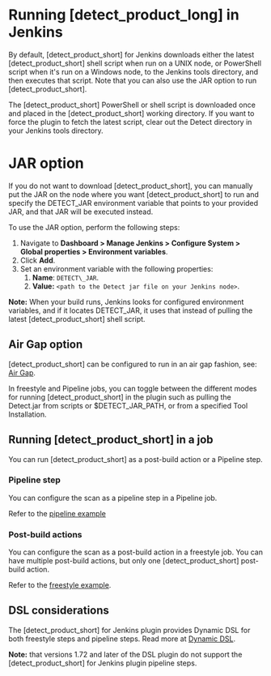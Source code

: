 # Running [detect_product_long] in Jenkins

By default, [detect_product_short] for Jenkins downloads either the latest [detect_product_short] shell script when run on a UNIX node, or PowerShell script when it's run on a Windows node, to the Jenkins tools directory, and then executes that script. Note that you can also use the JAR option to run [detect_product_short].

The [detect_product_short] PowerShell or shell script is downloaded once and placed in the [detect_product_short] working directory. If you want to force the plugin to fetch the latest script, clear out the Detect directory in your Jenkins tools directory.

# **JAR option**
If you do not want to download [detect_product_short], you can manually put the JAR on the node where you want [detect_product_short] to run and specify the DETECT\_JAR environment variable that points to your provided JAR, and that JAR will be executed instead. 

To use the JAR option, perform the following steps:

1. Navigate to **Dashboard > Manage Jenkins > Configure System > Global properties > Environment variables**. 
1. Click **Add**.
1. Set an environment variable with the following properties:
   1. **Name**: `DETECT\_JAR`.
   1. **Value:** `<path to the Detect jar file on your Jenkins node>`.
   
**Note:** When your build runs, Jenkins looks for configured environment variables, and if it locates DETECT\_JAR, it uses that instead of pulling the latest [detect_product_short] shell script.
## Air Gap option
[detect_product_short] can be configured to run in an air gap fashion, see: [Air Gap](../../downloadingandinstalling/airgap.md).

In freestyle and Pipeline jobs, you can toggle between the different modes for running [detect_product_short] in the plugin such as pulling the Detect.jar from scripts or $DETECT\_JAR\_PATH, or from a specified Tool Installation.
## Running [detect_product_short] in a job
You can run [detect_product_short] as a post-build action or a Pipeline step.
### Pipeline step
You can configure the scan as a pipeline step in a Pipeline job.

Refer to the [pipeline example](../../integrations/jenkinsplugin/jenkinspipelinejob.md)
### Post-build actions
You can configure the scan as a post-build action in a freestyle job. You can have multiple post-build actions, but only one [detect_product_short] post-build action.

Refer to the [freestyle example](../../integrations/jenkinsplugin/jenkinsfreestylejob.md).
## DSL considerations
The [detect_product_short] for Jenkins plugin provides Dynamic DSL for both freestyle steps and pipeline steps. Read more at [Dynamic DSL](https://github.com/jenkinsci/job-dsl-plugin/wiki/Dynamic-DSL).

**Note:** that versions 1.72 and later of the DSL plugin do not support the [detect_product_short] for Jenkins plugin pipeline steps.
